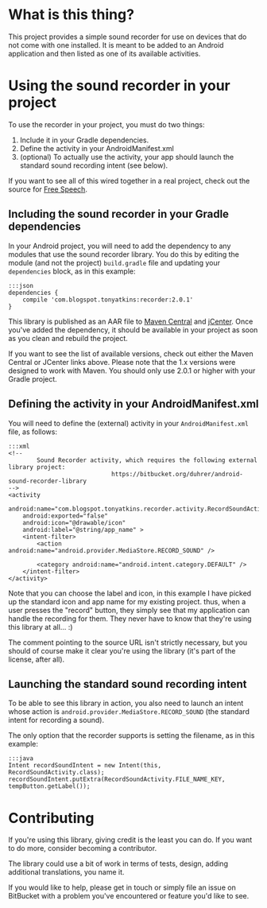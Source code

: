 # What is this thing?

This project provides a simple sound recorder for use on devices that do not come with one installed.  It is meant to be added to an Android application and then listed as one of its available activities.

# Using the sound recorder in your project

To use the recorder in your project, you must do two things:

1. Include it in your Gradle dependencies.
2. Define the activity in your AndroidManifest.xml
3. (optional) To actually use the activity, your app should launch the standard sound recording intent (see below).

If you want to see all of this wired together in a real project, check out the source for [Free Speech](https://bitbucket.org/duhrer/free-speech-for-android/).

## Including the sound recorder in your Gradle dependencies

In your Android project, you will need to add the dependency to any modules that use the sound recorder library.  You do this by editing the module (and not the project) `build.gradle` file and updating your `dependencies` block, as in this example:

    :::json
    dependencies {
        compile 'com.blogspot.tonyatkins:recorder:2.0.1'
    }

This library is published as an AAR file to [Maven Central](http://search.maven.org/#search%7Cga%7C1%7Ca%3A%22recorder%22) and [jCenter](https://bintray.com/bintray/jcenter/com.blogspot.tonyatkins%3Arecorder/).  Once you've added the dependency, it should be available in your project as soon as you clean and rebuild the project.

If you want to see the list of available versions, check out either the Maven Central or JCenter links above.  Please note that the 1.x versions were designed to work with Maven.  You should only use 2.0.1 or higher with your Gradle project.

## Defining the activity in your AndroidManifest.xml

You will need to define the (external) activity in your `AndroidManifest.xml` file, as follows:

    :::xml
    <!--
            Sound Recorder activity, which requires the following external library project:
                                 https://bitbucket.org/duhrer/android-sound-recorder-library
    -->
    <activity
        android:name="com.blogspot.tonyatkins.recorder.activity.RecordSoundActivity"
        android:exported="false"
        android:icon="@drawable/icon"
        android:label="@string/app_name" >
        <intent-filter>
            <action android:name="android.provider.MediaStore.RECORD_SOUND" />

            <category android:name="android.intent.category.DEFAULT" />
        </intent-filter>
    </activity>

Note that you can choose the label and icon, in this example I have picked up the standard icon and app name for my existing project.  thus, when a user presses the "record" button, they simply see that my application can handle the recording for them.  They never have to know that they're using this library at all... :)

The comment pointing to the source URL isn't strictly necessary, but you should of course make it clear you're using the library (it's part of the license, after all).

## Launching the standard sound recording intent

To be able to see this library in action, you also need to launch an intent whose action is `android.provider.MediaStore.RECORD_SOUND` (the standard intent for recording a sound).

The only option that the recorder supports is setting the filename, as in this example:

    :::java
    Intent recordSoundIntent = new Intent(this, RecordSoundActivity.class);
    recordSoundIntent.putExtra(RecordSoundActivity.FILE_NAME_KEY, tempButton.getLabel());

# Contributing

If you're using this library, giving credit is the least you can do.  If you want to do more, consider becoming a contributor.

The library could use a bit of work in terms of tests, design, adding additional translations, you name it.

If you would like to help, please get in touch or simply file an issue on BitBucket with a problem you've encountered or feature you'd like to see.
